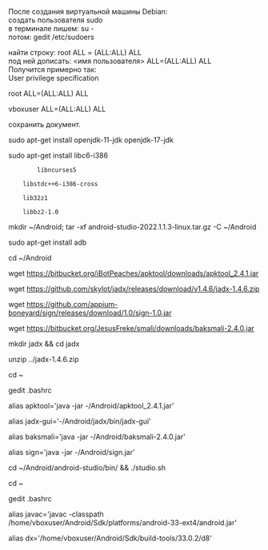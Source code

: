 После создания виртуальной машины Debian:  
создать пользователя sudo  
в терминале пишем: su -  
потом: gedit /etc/sudoers  

найти строку: root ALL = (ALL:ALL) ALL  
под ней дописать: <имя пользователя> ALL=(ALL:ALL) ALL  
Получится примерно так:  
 User privilege specification  

root    ALL=(ALL:ALL) ALL  

vboxuser ALL=(ALL:ALL) ALL  


сохранить документ.  

sudo apt-get install openjdk-11-jdk openjdk-17-jdk  



sudo apt-get install libc6-i386   

			libncurses5   

		libstdc++6-i386-cross   

		lib32z1   

		libbz2-1.0  

		

mkdir ~/Android; tar -xf android-studio-2022.1.1.3-linux.tar.gz -C ~/Android  



sudo apt-get install adb  



cd ~/Android  



wget https://bitbucket.org/iBotPeaches/apktool/downloads/apktool_2.4.1.jar  



wget https://github.com/skylot/jadx/releases/download/v1.4.6/jadx-1.4.6.zip  



wget https://github.com/appium-boneyard/sign/releases/download/1.0/sign-1.0.jar  



wget https://bitbucket.org/JesusFreke/smali/downloads/baksmali-2.4.0.jar  



mkdir jadx && cd jadx  

unzip ../jadx-1.4.6.zip  



cd ~  

gedit .bashrc  



alias apktool='java -jar -/Android/арktool_2.4.1.jar'  

alias jadx-gui='-/Android/jadx/bin/jadx-gui'  

alias baksmali='java -jar -/Android/baksmali-2.4.0.jar'  

alias sign='java -jar -/Android/sign.jar'  

cd ~/Android/android-studio/bin/ && ./studio.sh  

cd ~  

gedit .bashrc  

alias javac='javac -classpath /home/vboxuser/Android/Sdk/platforms/android-33-ext4/android.jar'  

alias dx='/home/vboxuser/Android/Sdk/build-tools/33.0.2/d8'  



